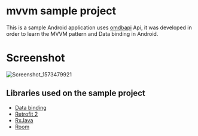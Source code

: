 # mvvm sample project

This is a sample Android application uses [omdbapi](http://www.omdbapi.com) Api, it was developed in order to learn the MVVM pattern and Data binding in Android.

# Screenshot

![Screenshot_1573479921](https://user-images.githubusercontent.com/35519598/68593253-3d712c80-04aa-11ea-8724-06b8098cc8ff.png)

Libraries used on the sample project
------------------------------------
* [Data binding](https://erikjhordan-rey.github.io/blog/2015/12/15/ANDROID-databinding-android.html)
* [Retrofit 2](http://square.github.io/retrofit/)
* [RxJava](https://github.com/ReactiveX/RxAndroid)
* [Room](https://developer.android.com/training/data-storage/room)
